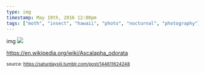 ```yaml
---
type: img
timestamp: May 19th, 2016 12:00pm
tags: ["moth", "insect", "hawaii", "photo", "nocturnal", "photography"]
---
```

img
<img src="https://saturdayxiii.github.io/media/144611624248.jpg"/>
                                                                                          
<a href="https://en.wikipedia.org/wiki/Ascalapha_odorata" target="_blank">https://en.wikipedia.org/wiki/Ascalapha_odorata</a><br/>
 
                                    
                
                
                
                
                                
<small>source: https://saturdayxiii.tumblr.com/post/144611624248</small>